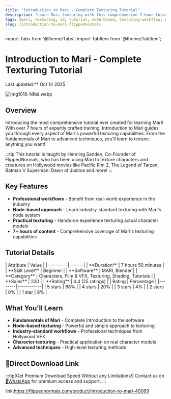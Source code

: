 ```yaml
---
title: "Introduction to Mari - Complete Texturing Tutorial"
description: "Learn Mari texturing with this comprehensive 7-hour tutorial covering fundamentals to advanced techniques using node-based workflows"
tags: [mari, texturing, 3d, tutorial, node-based, texturing-workflow, professional]
slug: /introduction-to-mari-flippednormals
---
```


import Tabs from '@theme/Tabs';
import TabItem from '@theme/TabItem';

# Introduction to Mari - Complete Texturing Tutorial

Last updated:** Oct 14 2025


![img1016-NRel.webp](https://list.ucards.store/d/img/img1016-NRel.webp)

## Overview

Introducing the most comprehensive tutorial ever created for learning Mari! With over 7 hours of expertly crafted training, Introduction to Mari guides you through every aspect of Mari's powerful texturing capabilities. From the fundamentals of Mari to advanced techniques, you'll learn to texture anything you want!

:::tip
This tutorial is taught by Henning Sanden, Co-Founder of FlippedNormals, who has been using Mari to texture characters and creatures on Hollywood movies like Pacific Rim 2, The Legend of Tarzan, Batman V Superman: Dawn of Justice and more!
:::

## Key Features

- **Professional workflows** - Benefit from real-world experience in the industry
- **Node-based approach** - Learn industry-standard texturing with Mari's node system
- **Practical texturing** - Hands-on experience texturing actual character models
- **7+ hours of content** - Comprehensive coverage of Mari's texturing capabilities

## Tutorial Details

<Tabs>
<TabItem value="details" label="Tutorial Details">
| Attribute | Value |
|----------|-------|
| **Duration** | 7 hours 50 minutes |
| **Skill Level** | Beginner |
| **Software** | MARI, Blender |
| **Category** | Characters, Film & VFX, Texturing, Shading, Tutorials |
| **Sales** | 230 |
| **Rating** | 4.4 (25 ratings) |
</TabItem>
<TabItem value="rating" label="Rating Breakdown">
| Rating | Percentage |
|--------|------------|
| 5 stars | 68% |
| 4 stars | 20% |
| 3 stars | 4% |
| 2 stars | 0% |
| 1 star | 8% |
</TabItem>
</Tabs>

## What You'll Learn

- **Fundamentals of Mari** - Complete introduction to the software
- **Node-based texturing** - Powerful and simple approach to texturing
- **Industry-standard workflows** - Professional techniques from Hollywood VFX
- **Character texturing** - Practical application on real character models
- **Advanced techniques** - High-level texturing methods

## 🚀Direct Download Link
:::tip[Get Premium Download Speed Without any Limitations!]
Contact us on [💬WhatsApp](https://wa.me/+8613237610083) for premium  access and support.
:::

link:https://flippednormals.com/product/introduction-to-mari-40069